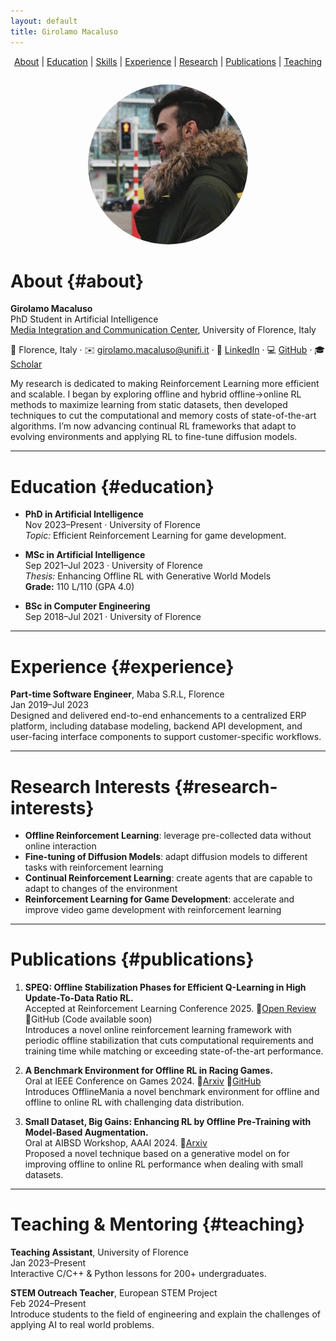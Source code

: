 ```yaml
---
layout: default
title: Girolamo Macaluso
---
```


<nav style="text-align:center; margin-bottom:2em;">
  <a href="#about">About</a> |
  <a href="#education">Education</a> |
  <a href="#skills">Skills</a> |
  <a href="#experience">Experience</a> |
  <a href="#research-interests">Research</a> |
  <a href="#publications">Publications</a> |
  <a href="#teaching">Teaching</a>
</nav>

<p style="text-align:center;">
  <img src="/assets/image.jpg" alt="Photo of Girolamo" style="border-radius:50%; width:256px; height:256px;">
</p>

# About {#about}

**Girolamo Macaluso**  
PhD Student in Artificial Intelligence  
[Media Integration and Communication Center](https://www.micc.unifi.it/), University of Florence, Italy

📍 Florence, Italy · ✉️ [girolamo.macaluso@unifi.it](mailto:girolamo.macaluso@unifi.it) · 🔗 [LinkedIn](https://linkedin.com/in/girolamo-macaluso-b50571164) · 💻 [GitHub](https://github.com/ganjiro) · 🎓 [Scholar](https://scholar.google.com/citations?user=LyxLJXMAAAAJ)

My research is dedicated to making Reinforcement Learning more efficient and scalable. I began by exploring offline and hybrid offline→online RL methods to maximize learning from static datasets, then developed techniques to cut the computational and memory costs of state-of-the-art algorithms. I’m now advancing continual RL frameworks that adapt to evolving environments and applying RL to fine-tune diffusion models.

---

# Education {#education}

- **PhD in Artificial Intelligence**  
  Nov 2023–Present · University of Florence  
  _Topic:_ Efficient Reinforcement Learning for game development.

- **MSc in Artificial Intelligence**  
  Sep 2021–Jul 2023 · University of Florence  
  _Thesis:_ Enhancing Offline RL with Generative World Models  
  **Grade:** 110 L/110 (GPA 4.0)

- **BSc in Computer Engineering**  
  Sep 2018–Jul 2021 · University of Florence

---

# Experience {#experience}

**Part-time Software Engineer**, Maba S.R.L, Florence  
Jan 2019–Jul 2023  
Designed and delivered end-to-end enhancements to a centralized ERP platform, including database modeling, backend API development, and user-facing interface components to support customer-specific workflows.

---

# Research Interests {#research-interests}

- **Offline Reinforcement Learning**: leverage pre-collected data without online interaction  
- **Fine-tuning of Diffusion Models**: adapt diffusion models to different tasks with reinforcement learning
- **Continual Reinforcement Learning**: create agents that are capable to adapt to changes of the environment
- **Reinforcement Learning for Game Development**: accelerate and improve video game development with reinforcement learning

---

# Publications {#publications}
1. **SPEQ: Offline Stabilization Phases for Efficient Q-Learning in High Update-To-Data Ratio RL.**  
   Accepted at Reinforcement Learning Conference 2025.  🔗[Open Review](https://openreview.net/forum?id=cVb76DmIn8)  🔗GitHub (Code available soon)  
   Introduces a novel online reinforcement learning framework with periodic offline stabilization that cuts computational requirements and training time while matching or exceeding state-of-the-art performance.

2. **A Benchmark Environment for Offline RL in Racing Games.**  
   Oral at IEEE Conference on Games 2024.  🔗[Arxiv](https://arxiv.org/abs/2407.09415)  🔗[GitHub](https://arxiv.org/abs/2407.09415)  
   Introduces OfflineMania a novel benchmark environment for offline and offline to online RL with challenging data distribution.

3. **Small Dataset, Big Gains: Enhancing RL by Offline Pre-Training with Model-Based Augmentation.**  
   Oral at AIBSD Workshop, AAAI 2024.  🔗[Arxiv](https://arxiv.org/abs/2312.09844)  
   Proposed a novel technique based on a generative model on for improving offline to online RL performance when dealing with small datasets.

---

# Teaching & Mentoring {#teaching}

**Teaching Assistant**, University of Florence  
Jan 2023–Present  
Interactive C/C++ & Python lessons for 200+ undergraduates.

**STEM Outreach Teacher**, European STEM Project  
Feb 2024–Present  
Introduce students to the field of engineering and explain the challenges of applying AI to real world problems.
